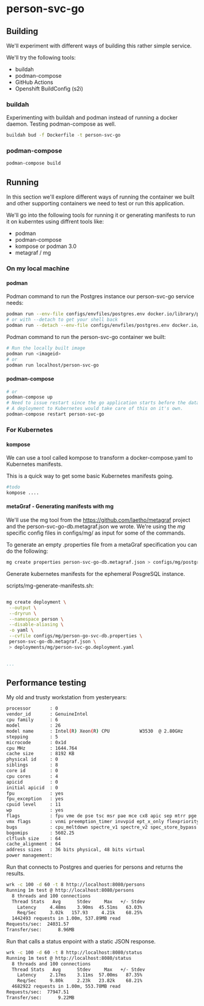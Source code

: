 # person-svc-go


## Building

We'll experiment with different ways of building this rather simple service.

We'll try the following tools:

- buildah
- podman-compose
- GitHub Actions
- Openshift BuildConfig (s2i)

### buildah
Experimenting with buildah and podman instead of running a docker 
daemon. Testing podman-compose as well. 

```bash
buildah bud -f Dockerfile -t person-svc-go
```

### podman-compose

```bash
podman-compose build
```


## Running

In this section we'll explore different ways of running the container we 
built and other supporting containers we need to test or run this application. 

We'll go into the following tools for running it or generating manifests to run
it on kuberntes using diffrent tools like:

- podman
- podman-compose
- kompose or podman 3.0
- metagraf / mg

### On my local machine

#### podman

Podman command to run the Postgres instance our person-svc-go service needs:

```bash
podman run --env-file configs/envfiles/postgres.env docker.io/library/postgres
# or with --detach to get your shell back
podman run --detach --env-file configs/envfiles/postgres.env docker.io/library/postgres
```

Podman command to run the person-svc-go container we built:

```bash
# Run the locally built image
podman run <imageid>
# or
podman run localhost/person-svc-go
```

#### podman-compose

```bash
# or
podman-compose up
# Need to issue restart since the go application starts before the database is ready.
# A deployment to Kubernetes would take care of this on it's own.
podman-compose restart person-svc-go
```

### For Kubernetes

#### kompose

We can use a tool called kompose to transform a docker-compose.yaml to 
Kubernetes manifests.

This is a quick way to get some basic Kubernetes manifests going.

```bash
#todo
kompose ....
```

#### metaGraf - Generating manifests with mg

We'll use the mg tool from the https://github.com/laetho/metagraf project
and the person-svc-go-db.metagraf.json we wrote. We're using the *mg* specific
config files in configs/mg/ as input for some of the commands.

To generate an empty .properties file from a metaGraf specification you
can do the following:

```bash
mg create properties person-svc-go-db.metagraf.json > configs/mg/postgres.properties 
```

Generate kubernetes manifests for the ephemeral PosgreSQL instance.

scripts/mg-generate-manifests.sh:
```bash

mg create deployment \
 --output \
 --dryrun \
 --namespace person \
 --disable-aliasing \
 -o yaml \
 --cvfile configs/mg/person-go-svc-db.properties \
 person-svc-go-db.metagraf.json \
 > deployments/mg/person-svc-go.deployment.yaml
 
```

```yaml
...
```


## Performance testing

My old and trusty workstation from yesteryears:

```bash
processor       : 0
vendor_id       : GenuineIntel
cpu family      : 6
model           : 26
model name      : Intel(R) Xeon(R) CPU           W3530  @ 2.80GHz
stepping        : 5
microcode       : 0x1d
cpu MHz         : 1644.764
cache size      : 8192 KB
physical id     : 0
siblings        : 8
core id         : 0
cpu cores       : 4
apicid          : 0
initial apicid  : 0
fpu             : yes
fpu_exception   : yes
cpuid level     : 11
wp              : yes
flags           : fpu vme de pse tsc msr pae mce cx8 apic sep mtrr pge mca cmov pat pse36 clflush dts acpi mmx fxsr sse sse2 ht tm pbe syscall nx rdtscp lm constant_tsc arch_perfmon pebs bts rep_good nopl xtopology nonstop_tsc cpuid aperfmperf pni dtes64 monitor ds_cpl vmx est tm2 ssse3 cx16 xtpr pdcm dca sse4_1 sse4_2 popcnt lahf_lm pti ssbd ibrs ibpb stibp tpr_shadow vnmi flexpriority ept vpid dtherm ida flush_l1d
vmx flags       : vnmi preemption_timer invvpid ept_x_only flexpriority tsc_offset vtpr mtf vapic ept vpid
bugs            : cpu_meltdown spectre_v1 spectre_v2 spec_store_bypass l1tf mds swapgs itlb_multihit
bogomips        : 5602.25
clflush size    : 64
cache_alignment : 64
address sizes   : 36 bits physical, 48 bits virtual
power management:
```

Run that connects to Postgres and queries for persons and returns the results.

```bash
wrk -c 100 -d 60 -t 8 http://localhost:8080/persons
Running 1m test @ http://localhost:8080/persons
  8 threads and 100 connections
  Thread Stats   Avg      Stdev     Max   +/- Stdev
    Latency     4.48ms    3.90ms  45.51ms   63.03%
    Req/Sec     3.02k   157.93     4.21k    68.25%
  1442493 requests in 1.00m, 537.89MB read
Requests/sec:  24031.57
Transfer/sec:      8.96MB
```


Run that calls a status enpoint with a static JSON response.

```bash
wrk -c 100 -d 60 -t 8 http://localhost:8080/status
Running 1m test @ http://localhost:8080/status
  8 threads and 100 connections
  Thread Stats   Avg      Stdev     Max   +/- Stdev
    Latency     2.17ms    3.11ms  57.00ms   87.35%
    Req/Sec     9.80k     2.23k   23.82k    68.21%
  4682922 requests in 1.00m, 553.78MB read
Requests/sec:  77947.51
Transfer/sec:      9.22MB
```
